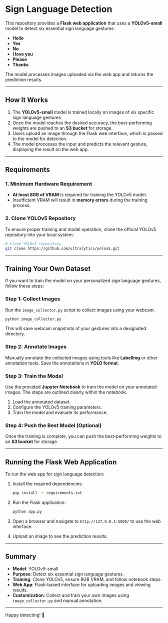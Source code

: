 # Sign Language Detection

This repository provides a **Flask web application** that uses a **YOLOv5-small** model to detect six essential sign language gestures:

- **Hello**
- **Yes**
- **No**
- **I love you**
- **Please**
- **Thanks**

The model processes images uploaded via the web app and returns the prediction results.

---

## How It Works

1. The **YOLOv5-small** model is trained locally on images of six specific sign language gestures.
2. Once the model reaches the desired accuracy, the best-performing weights are pushed to an **S3 bucket** for storage.
3. Users upload an image through the Flask web interface, which is passed to the model for detection.
4. The model processes the input and predicts the relevant gesture, displaying the result on the web app.

---

## Requirements

### 1. Minimum Hardware Requirement
- **At least 8GB of VRAM** is required for training the YOLOv5 model.
- Insufficient VRAM will result in **memory errors** during the training process.

### 2. Clone YOLOv5 Repository
To ensure proper training and model operation, clone the official YOLOv5 repository into your local system:

```bash
# Clone YOLOv5 repository
git clone https://github.com/ultralytics/yolov5.git
```

---

## Training Your Own Dataset
If you want to train the model on your personalized sign language gestures, follow these steps:

### Step 1: Collect Images
Run the `image_collector.py` script to collect images using your webcam:

```bash
python image_collector.py
```

This will save webcam snapshots of your gestures into a designated directory.

### Step 2: Annotate Images
Manually annotate the collected images using tools like **LabelImg** or other annotation tools. Save the annotations in **YOLO format**.

### Step 3: Train the Model
Use the provided **Jupyter Notebook** to train the model on your annotated images. The steps are outlined clearly within the notebook.

1. Load the annotated dataset.
2. Configure the YOLOv5 training parameters.
3. Train the model and evaluate its performance.

### Step 4: Push the Best Model (Optional)
Once the training is complete, you can push the best-performing weights to an **S3 bucket** for storage.

---

## Running the Flask Web Application

To run the web app for sign language detection:

1. Install the required dependencies:

   ```bash
   pip install -r requirements.txt
   ```

2. Run the Flask application:

   ```bash
   python app.py
   ```

3. Open a browser and navigate to `http://127.0.0.1:5000/` to use the web interface.

4. Upload an image to see the prediction results.

---

## Summary
- **Model**: YOLOv5-small
- **Purpose**: Detect six essential sign language gestures.
- **Training**: Clone YOLOv5, ensure 8GB VRAM, and follow notebook steps.
- **Web App**: Flask-based interface for uploading images and viewing results.
- **Customization**: Collect and train your own images using `image_collector.py` and manual annotation.

---

Happy detecting! 👋

